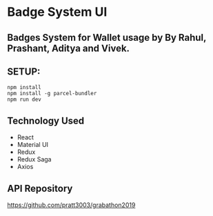 # Badge System UI


## Badges System for Wallet usage by By Rahul, Prashant, Aditya and Vivek.




## SETUP:

```$xslt
npm install
npm install -g parcel-bundler
npm run dev
```

## Technology Used
 - React
 - Material UI
 - Redux
 - Redux Saga
 - Axios
 
 
 ## API Repository

https://github.com/pratt3003/grabathon2019
